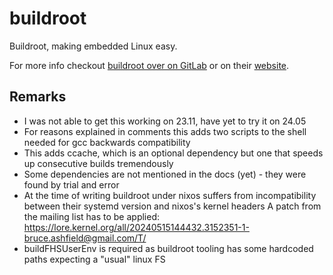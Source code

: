 # buildroot

Buildroot, making embedded Linux easy.

For more info checkout [buildroot over on GitLab](https://gitlab.com/buildroot.org/buildroot) or on their [website](https://buildroot.org).

## Remarks

- I was not able to get this working on 23.11, have yet to try it on 24.05
- For reasons explained in comments this adds two scripts to the shell needed for gcc backwards compatibility
- This adds ccache, which is an optional dependency but one that speeds up consecutive builds tremendously
- Some dependencies are not mentioned in the docs (yet) - they were found by trial and error
- At the time of writing buildroot under nixos suffers from incompatibility between their systemd version and nixos's kernel headers
  A patch from the mailing list has to be applied: https://lore.kernel.org/all/20240515144432.3152351-1-bruce.ashfield@gmail.com/T/
- buildFHSUserEnv is required as buildroot tooling has some hardcoded paths expecting a "usual" linux FS
